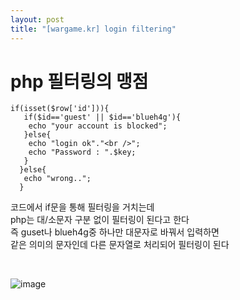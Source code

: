 ```yaml
---
layout: post
title: "[wargame.kr] login filtering"
---
```


# php 필터링의 맹점
```
if(isset($row['id'])){
   if($id=='guest' || $id=='blueh4g'){
    echo "your account is blocked";
   }else{
    echo "login ok"."<br />";
    echo "Password : ".$key;
   }
  }else{
   echo "wrong..";
  }
```
코드에서 if문을 통해 필터링을 거치는데  
php는 대/소문자 구분 없이 필터링이 된다고 한다  
즉 guset나 blueh4g중 하나만 대문자로 바꿔서 입력하면  
같은 의미의 문자인데 다른 문자열로 처리되어 필터링이 된다  

<br>

![image](https://user-images.githubusercontent.com/86642180/168568433-d9a1fbd5-da33-42b1-93f3-9018a5d40a82.png)
